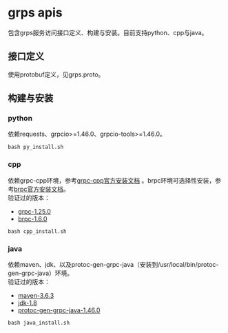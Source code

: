 # grps apis

包含grps服务访问接口定义、构建与安装。目前支持python、cpp与java。

## 接口定义

使用protobuf定义，见grps.proto。

## 构建与安装

### python

依赖requests、grpcio>=1.46.0、grpcio-tools>=1.46.0。

```
bash py_install.sh
```

### cpp

依赖grpc-cpp环境，参考[grpc-cpp官方安装文档](https://grpc.io/docs/languages/cpp/quickstart/)
。brpc环境可选择性安装，参考[brpc官方安装文档](https://brpc.apache.org/zh/docs/getting_started/)。<br>验证过的版本：

* [grpc-1.25.0](https://github.com/grpc/grpc/tree/v1.25.x)
* [brpc-1.6.0](https://github.com/apache/brpc/tree/1.6.0)

```
bash cpp_install.sh
```

### java

依赖maven、jdk、以及protoc-gen-grpc-java（安装到/usr/local/bin/protoc-gen-grpc-java）环境。<br>验证过的版本：

* [maven-3.6.3](https://archive.apache.org/dist/maven/maven-3/3.6.3)
* [jdk-1.8](https://docs.aws.amazon.com/corretto/latest/corretto-8-ug/downloads-list.html)
* [protoc-gen-grpc-java-1.46.0](https://repo1.maven.org/maven2/io/grpc/protoc-gen-grpc-java/1.46.0/protoc-gen-grpc-java-1.46.0-linux-x86_64.exe)

```
bash java_install.sh
```

